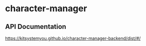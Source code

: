 # character-manager

## API Documentation
https://kitsystemyou.github.io/character-manager-backend/dist/#/